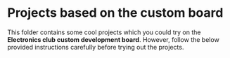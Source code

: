 # Projects based on the custom board

This folder contains some cool projects which you could try on the **Electronics club custom development board**. However, follow the below provided instructions carefully before trying out the projects.
